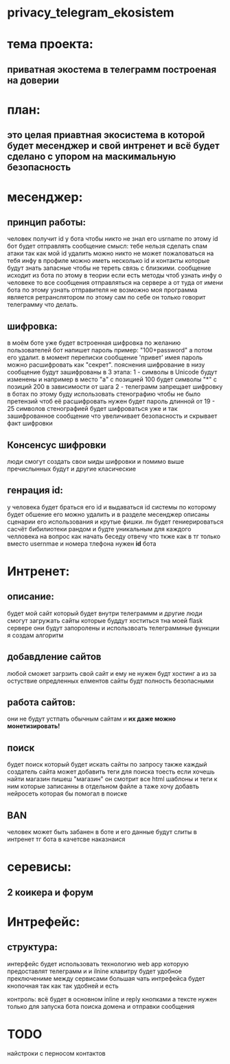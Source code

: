 # privacy_telegram_ekosistem
# тема проекта:
## приватная экостема в телеграмм построеная на **доверии**

# план:
## это целая приавтная экосистема в которой будет **месенджер** и свой **интренет** и всё будет сделано с упором на маскимальную безопасность

# месенджер:
## принцип работы:
человек получит id у бота чтобы никто не знал его usrname по этому id бот будет отправлять сообщение смысл: тебе нельзя сделать спам атаки так как мой id удалить можно никто не может пожаловаться на тебя инфу в профиле можно иметь несколько id и контакты которые будут знать запасные чтобы не тереть связь с близкими. сообщение исходит из бота по этому в теории если есть методы чтоб узнать инфу о человеке то все сообщения отправляться на сервере а от туда от имени бота по этому узнать отправителя не возможно моя программа является ретранслятором по этому сам по себе он только говорит телеграмму что делать.

## шифровка:
в моём боте уже будет встроенная шифровка по желанию пользователей
бот напишет пароль пример: "100+password" а потом его удалит. в момент переписки сообщение 'привет' имея пароль можно расшифровать как "секрет". пояснения шифрование в низу
сообщение будут зашифрованы в 3 этапа:
1 - символы в Unicode будут изменены и например в место "a" с позицией 100 будет символы "*" с позиций 200 в зависимости от шага
2 - телеграмм запрещает шифровку в ботах по этому буду использовать стенографию чтобы не было претензий чтоб её расшифровать нужен будет пароль длинной от 19 - 25 символов стенографией будет шифроваться уже и так зашифрованное сообщение что увеличивает безопасность и скрывает факт шифровки

## Консенсус шифровки
люди смогут создать свои ыиды шифровки и помимо выше пречислынных будут и другие класические

## генрация id:
у человека будет браться его id и выдаваться id системы по которому будет обшение его можно удалить и в разделе месенджер описаны сценарии его использования и крутые фишки. лн будет гениерироваться сасчёт  бибилиотеки рандом и будте уникальным для каждого челловека на вопрос как начать беседу отвечу что ткже как в тг только вместо usernmae и номера тлефона нужен **id** бота

# Интренет:
## описание:
будет мой сайт который будет внутри телеграммм и другие люди смогут загружать сайты которые буддут хоститься тна моей flask сервере они будут запоролены и использвоать телеграммные функции я создам алгоритм

## добавдление сайтов
любой сможет загрзить свой сайт и ему не нужен будт хостинг а из за остуствие опредленных елментов сайты будт полность безопасными

## работа сайтов:
они не будут устпать обычным сайтам и
**их даже можно монетизировать!**

## поиск
будет поиск который будет искать сайты по запросу также каждый создатель сайта может добавить теги для поиска тоесть если хочешь найти магазин пишеш "магазин" он смотрит все html шаблоны и теги к ним которые записанны в отдельном файле а таже хочу добавть нейросеть которая бы помогал в поиске

## BAN
человек может быть забанен в боте и его данные будут слиты в интренет тг бота в качетсве наказнаися

# серевисы:
## 2 коикера и форум

# Интрефейс:
## структура:
интерфейс будет использовать технологию web app которую предоставлят телеграмм и и ilnine клавитру будет удобное преключениме между сервисами большая чать интрефейса будет кнопочная так как так удобней и есть

контроль:
всё будет в основном inline и reply кнопками а тексте нужен только для запуска бота поиска домена и отправки сообщения

# TODO
найстроки с перносом контактов